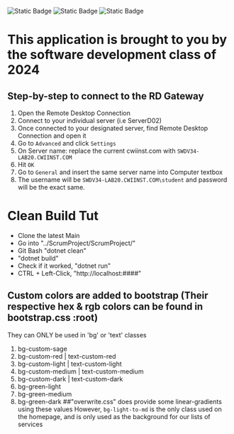 ![Static Badge](https://img.shields.io/badge/Final_Project-red?link=https://cwi.edu) ![Static Badge](https://img.shields.io/badge/localhost-SQL_Server-%23ff9933?style=flat-square&link=https://cwi.edu) ![Static Badge](https://img.shields.io/badge/ASP.NET-blue?link=https://cwi.edu)
# This application is brought to you by the software development class of 2024
## Step-by-step to connect to the RD Gateway
1. Open the Remote Desktop Connection
2. Connect to your individual server (i.e ServerD02)
3. Once connected to your designated server, find Remote Desktop Connection and open it
4. Go to `Advanced` and click `Settings`
5. On Server name: replace the current cwiinst.com with `SWDV34-LAB20.CWIINST.COM`
6. Hit `OK`
7. Go to `General` and insert the same server name into Computer textbox
8. The username will be `SWDV34-LAB20.CWIINST.COM\student` and password will be the exact same.

# Clean Build Tut
- Clone the latest Main
- Go into "../ScrumProject/ScrumProject/"
- Git Bash "dotnet clean"
- "dotnet build"
- Check if it worked, "dotnet run"
- CTRL + Left-Click, "http://localhost:####"

## Custom colors are added to bootstrap (Their respective hex & rgb colors can be found in bootstrap.css :root)
They can ONLY be used in 'bg' or 'text' classes
1. bg-custom-sage
2. bg-custom-red | text-custom-red
3. bg-custom-light | text-custom-light
4. bg-custom-medium | text-custom-medium
5. bg-custom-dark | text-custom-dark
6. bg-green-light
7. bg-green-medium
8. bg-green-dark
##"overwrite.css" does provide some linear-gradients using these values
However, `bg-light-to-md` is the only class used on the homepage, and is only used as the background for our lists of services
